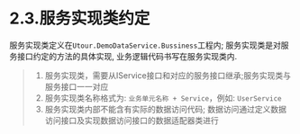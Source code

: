 # 2.3.服务实现类约定
服务实现类定义在```Utour.DemoDataService.Bussiness```工程内; 服务实现类是对服务接口约定的方法的具体实现, 业务逻辑代码书写在服务实现类内.
>1. 服务实现类，需要从IService接口和对应的服务接口继承;服务实现类与服务接口一一对应
>2. 服务实现类名称格式为: ```业务单元名称 + Service```，例如: ```UserService```
>3. 服务实现类内部不能含有实际的数据访问代码; 数据访问通过定义数据访问接口及实现数据访问接口的数据适配器类进行 

